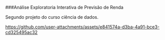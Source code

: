 ###Análise Exploratoria Interativa de Previsão de Renda

Segundo projeto do curso ciência de dados.



https://github.com/user-attachments/assets/e841574a-d3ba-4a91-bce3-cd325495ac32


